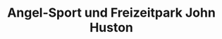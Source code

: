 ---
title: "Angel-Sport und Freizeitpark John Huston"
url: /limburg/angel-sport-und-freizeitpark-john-huston/
shop: Angeln
---